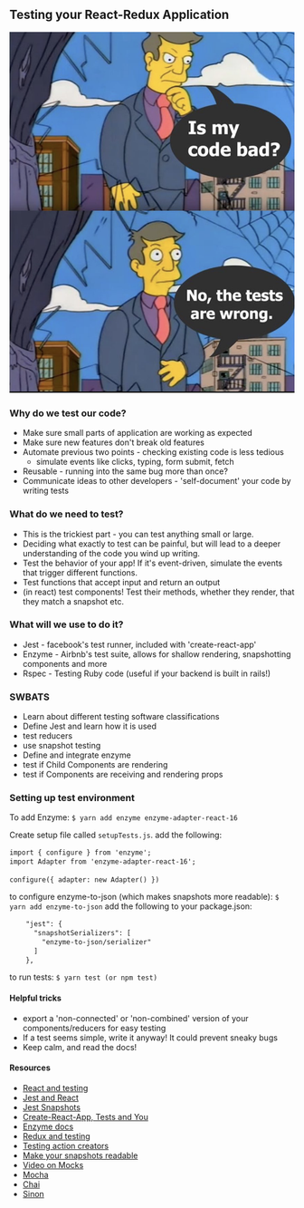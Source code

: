 ## Testing your React-Redux Application
![Tests](TESTS.png)

### Why do we test our code?

- Make sure small parts of application are working as expected
- Make sure new features don't break old features
- Automate previous two points - checking existing code is less tedious
  - simulate events like clicks, typing, form submit, fetch
- Reusable - running into the same bug more than once?
- Communicate ideas to other developers - 'self-document' your code by writing tests

### What do we need to test?

- This is the trickiest part - you can test anything small or large.
- Deciding what exactly to test can be painful, but will lead to a deeper understanding of the code you wind up writing.
- Test the behavior of your app! If it's event-driven, simulate the events that trigger different functions.
- Test functions that accept input and return an output
- (in react) test components! Test their methods, whether they render, that they match a snapshot etc.

### What will we use to do it?

- Jest - facebook's test runner, included with 'create-react-app'
- Enzyme - Airbnb's test suite, allows for shallow rendering, snapshotting components and more
- Rspec - Testing Ruby code (useful if your backend is built in rails!)

### SWBATS

- Learn about different testing software classifications
- Define Jest and learn how it is used
- test reducers
- use snapshot testing
- Define and integrate enzyme
- test if Child Components are rendering
- test if Components are receiving and rendering props

### Setting up test environment

To add Enzyme:
`$ yarn add enzyme enzyme-adapter-react-16`

Create setup file called `setupTests.js`. add the following:

```
import { configure } from 'enzyme';
import Adapter from 'enzyme-adapter-react-16';

configure({ adapter: new Adapter() })
```

to configure enzyme-to-json (which makes snapshots more readable):
`$ yarn add enzyme-to-json`
add the following to your package.json:

```
    "jest": {
      "snapshotSerializers": [
        "enzyme-to-json/serializer"
      ]
    },
```

to run tests: `$ yarn test (or npm test)`

#### Helpful tricks

- export a 'non-connected' or 'non-combined' version of your components/reducers for easy testing
- If a test seems simple, write it anyway! It could prevent sneaky bugs
- Keep calm, and read the docs!

#### Resources

- [React and testing](https://reactjs.org/community/testing.html)
- [Jest and React](https://jestjs.io/docs/en/tutorial-react)
- [Jest Snapshots](https://jestjs.io/docs/en/snapshot-testing)
- [Create-React-App, Tests and You](https://github.com/facebook/create-react-app/blob/master/packages/react-scripts/template/README.md#running-tests)
- [Enzyme docs](https://airbnb.io/enzyme/docs/installation/)
- [Redux and testing](https://redux.js.org/recipes/writingtests)
- [Testing action creators](https://redux.js.org/recipes/writingtests#action-creators)
- [Make your snapshots readable](https://github.com/adriantoine/enzyme-to-json-v3-testing)
- [Video on Mocks](https://youtu.be/Af4M8GMoxi4)
- [Mocha](https://mochajs.org/)
- [Chai](https://www.chaijs.com/)
- [Sinon](https://sinonjs.org/)
